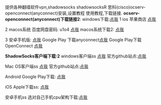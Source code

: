 提供各种翻墙软件vpn,shadowsocks shadowsocksR 思科(cisco)ocserv-openconnect(anyconnect)安装,设置教程 使用教程,下载链接.
__ocserv-openconnect(anyconnect)下载链接2__:
windows下载:<a href="https://files.eduvpn.net/anyconnect-win-4.4.03034-core-vpn-predeploy-k9.msi">点我</a>
1 ios 苹果商店  <a href="https://itunes.apple.com/cn/app/cisco-anyconnect/id1135064690?mt=8">点我</a>

2  macos系统  百度网盘密码: u1o4 <a href="https://pan.baidu.com/share/init?surl=nwjWyTz">点我</a>
 macos系统下载2: <a href="https://files.eduvpn.net/anyconnect-macos-4.4.03034-predeploy-k9.dmg">点我</a>

3 安卓手机版: <a href="https://files.eduvpn.net/app.openconnect_1119.apk">点我</a>
Google Play 下载anyconnect<a href="https://play.google.com/store/apps/details?id=com.cisco.anyconnect.vpn.android.avf&hl=zh_CN">点我</a>
Google Play下载 OpenConnect <a href="https://play.google.com/store/apps/details?id=app.openconnect&hl=zh_CN">点我</a>




__ShadowSocks客户端下载:2__ 
windows客户端ss <a href="https://files.eduvpn.net/Shadowsocks-4.0.4.zip ">点我</a>   官方github站点:<a href="https://github.com/shadowsocks/shadowsocks-windows/releases">点我</a>

Mac OS客户端ss <a href="https://files.eduvpn.net/ShadowsocksX-NG.1.5.1.zip">点我</a>    官方github站点:<a href="https://github.com/shadowsocks/shadowsocks-iOS/releases/download/2.6.3/ShadowsocksX-2.6.3.dmg">点我</a>

Android	Google Play下载: <a href="https://play.google.com/store/apps/details?id=com.github.shadowsocks">点我</a>

iOS	Apple下载ss: <a href="https://github.com/shadowsocks/shadowsocks-iOS/releases/download/2.6.3/ShadowsocksX-2.6.3.dmg">点我</a>

安卓手机ss 选对自己手机cpu架构下载:<a href="https://github.com/shadowsocks/shadowsocks-android/releases">点我</a>
  

